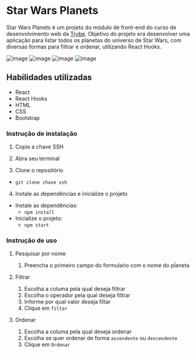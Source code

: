 # Star Wars Planets



Star Wars Planets é um projeto do módulo de front-end do curso de desenvolvimento web da <a href="https://www.betrybe.com/">Trybe</a>. Objetivo do projeto era desenvolver uma aplicação para listar todos os planetas do universo de Star Wars, com diversas formas para filtrar e ordenar, utilizando React Hooks.

![image](https://img.shields.io/badge/React-20232A?style=for-the-badge&logo=react&logoColor=61DAFB)
![image](https://img.shields.io/badge/Bootstrap-563D7C?style=for-the-badge&logo=bootstrap&logoColor=white)
![image](https://img.shields.io/badge/HTML5-E34F26?style=for-the-badge&logo=html5&logoColor=white)
![image](https://img.shields.io/badge/CSS3-1572B6?style=for-the-badge&logo=css3&logoColor=white)

## Habilidades utilizadas

* React
* React Hooks
* HTML
* CSS
* Bootstrap

### Instrução de instalação

1. Copie a chave SSH

2. Abra seu terminal

3. Clone o repositório
* `git clone chave ssh`

4. Instale as dependências e inicialize o projeto

* Instale as dependências:
    * `npm install`
* Inicialize o projeto:
    * `npm start` 

### Instrução de uso

1. Pesquisar por nome
    1. Preencha o primeiro campo do formulario com o nome do pĺaneta

2. Filtrar 
    1. Escolha a columa pela qual deseja filtrar
    2. Escolha o operador pela qual deseja filtrar
    3. Informe por qual valor deseja filtar
    2. Clique em `filtar`

3. Ordenar
    1. Escolha a columa pela qual deseja ordenar
    2. Escolha se quer ordenar de forma `ascendente` ou `descendente`
    2. Clique em `Ordenar`
